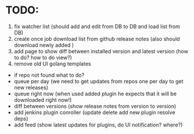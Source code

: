 # TODO:
1. fix watcher list (should add and edit from DB to DB and load list from DB)
2. create once job download list from github release notes (also should download newly added )
3. add page to show diff between installed version and latest version (how to do? how to do view?)
4. remove old UI golang templates


* if repo not found what to do?
* queue per day (we need to get updates from repos one per day to get new releases)
* queue right now (when used added plugin he expects that it will be downloaded right now!)
* diff between versions (show release notes from version to version)
* add jenkins plugin conroller (update delete add new plugin resolve deps)
* add feed (show latest updates for plugins, do UI notification? where?)

